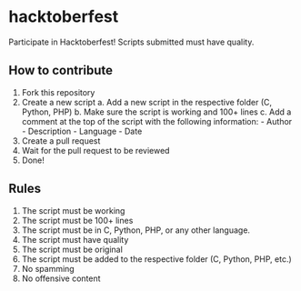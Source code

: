 # hacktoberfest
Participate in Hacktoberfest! Scripts submitted must have quality.

## How to contribute
1. Fork this repository
2. Create a new script
    a. Add a new script in the respective folder (C, Python, PHP)
    b. Make sure the script is working and 100+ lines
    c. Add a comment at the top of the script with the following information:
        - Author
        - Description
        - Language
        - Date
3. Create a pull request
4. Wait for the pull request to be reviewed
5. Done!


## Rules
1. The script must be working
2. The script must be 100+ lines
3. The script must be in C, Python, PHP, or any other language.
4. The script must have quality
5. The script must be original
6. The script must be added to the respective folder (C, Python, PHP, etc.)
7. No spamming
8. No offensive content
